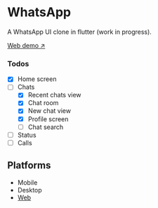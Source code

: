 # WhatsApp

A WhatsApp UI clone in flutter (work in progress).

[Web demo ↗️][weblink]

### Todos

- [x] Home screen
- [ ] Chats
  - [x] Recent chats view
  - [x] Chat room
  - [x] New chat view
  - [x] Profile screen
  - [ ] Chat search
- [ ] Status
- [ ] Calls

## Platforms

- Mobile
- Desktop
- [Web][weblink]

[weblink]: https://albinpk.github.io/flutter-clones
